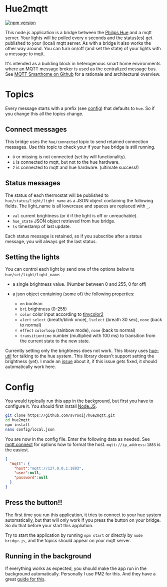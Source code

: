 # Hue2mqtt

[![npm version](https://badge.fury.io/js/hue2mqtt.svg)](https://badge.fury.io/js/hue2mqtt)

This node.js application is a bridge between the [Philips Hue](http://meethue.com) and a mqtt server. Your lights will be polled every x seconds and the status(es) get published to your (local) mqtt server. As with a bridge it also works the other way around. You can turn on/off (and set the state) of your lights with a message to mqtt.

It's intended as a building block in heterogenous smart home environments where an MQTT message broker is used as the centralized message bus. See [MQTT Smarthome on Github](https://github.com/mqtt-smarthome/mqtt-smarthome) for a rationale and architectural overview.

# Topics

Every message starts with a prefix (see [config](#config)) that defaults to `hue`. So if you change this all the topics change.

## Connect messages

This bridge uses the `hue/connected` topic to send retained connection messages. Use this topic to check your if your hue bridge is still running.

- `0` or missing is not connected (set by will functionality).
- `1` is connected to mqtt, but not to the hue hardware.
- `2` is connected to mqtt and hue hardware. (ultimate success!)

## Status messages

The status of each thermostat will be published to `hue/status/light/light_name` as a JSON object containing the following fields. The light_name is all lowercase and spaces are replaced with `_`.

- `val` current brightness (or `0` if the light is off or unreachable).
- `hue_state` JSON object retrieved from hue bridge.
- `ts` timestamp of last update.

Each status message is retained, so if you subscribe after a status message, you will always get the last status.

## Setting the lights

You can control each light by send one of the options below to `hue/set/light/light_name`:

- a single brightness value. (Number between 0 and 255, 0 for off)
- a json object containing (some of) the following properties:

  - `on` boolean
  - `bri` brightness (0-255)
  - `color` color input according to [tinycolor2](https://www.npmjs.com/package/tinycolor2)
  - `alert` `select` (breath/blink once), `lselect` (breath 30 sec), `none` (back to normal)
  - `effect` `colorloop` (rainbow mode), `none` (back to normal)
  - `transitiontime` number (multiplied with 100 ms) to transition from the current state to the new state.

Currently setting only the brightness does not work. This library uses [hue-util](https://www.npmjs.com/package/hue-util) for talking to the hue system. This library doesn't support setting the brightness (yet). I made an [issue](https://github.com/octoblu/node-hue-util/issues/3) about it, if this issue gets fixed, it should automatically work here.

# Config

You would typically run this app in the background, but first you have to configure it. You should first install [Node.JS](https://nodejs.org/en/download/).

```bash
git clone https://github.com/svrooij/hue2mqtt.git
cd hue2mqtt
npm install
nano config/local.json
```

You are now in the config file. Enter the following data as needed. See [mqtt.connect](https://www.npmjs.com/package/mqtt#connect) for options how to format the host. `mqtt://ip_address:1883` is the easiest.

```json
{
  "mqtt": {
    "host":"mqtt://127.0.0.1:1883",
    "user":null,
    "password":null
  }
}
```

## Press the button!!

The first time you run this application, it tries to connect to your hue system automatically, but that will only work if you press the button on your bridge. So do that before your start this appliation.

Try to start the application by running `npm start` or directly by `node bridge.js`, and the topics should appear on your mqtt server.

## Running in the background

If everything works as expected, you should make the app run in the background automatically. Personally I use PM2 for this. And they have a great [guide for this](http://pm2.keymetrics.io/docs/usage/quick-start/).
